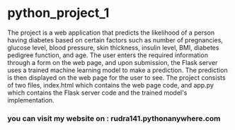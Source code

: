 # python_project_1
The project is a web application that predicts the likelihood of a person having diabetes based on certain factors such as number of pregnancies, glucose level, blood pressure, skin thickness, insulin level, BMI, diabetes pedigree function, and age. The user enters the required information through a form on the web page, and upon submission, the Flask server uses a trained machine learning model to make a prediction. The prediction is then displayed on the web page for the user to see. The project consists of two files, index.html which contains the web page code, and app.py which contains the Flask server code and the trained model's implementation.
### you can visit my website on : rudra141.pythonanywhere.com
